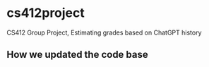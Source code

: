 # cs412project
CS412 Group Project, Estimating grades based on ChatGPT history


## How we updated the code base
